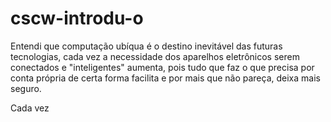 # cscw-introdu-o

Entendi que computação ubíqua é o destino inevitável das futuras tecnologias, cada vez a necessidade dos aparelhos eletrônicos serem conectados e "inteligentes" aumenta, pois tudo que faz o que precisa por conta própria de certa forma facilita e por mais que não pareça, deixa mais seguro.

Cada vez 

